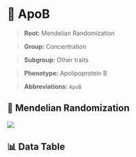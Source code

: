# 🧪 ApoB

> **Root:** Mendelian Randomization

> **Group:** Concentration  

> **Subgroup:** Other traits

> **Phenotype:** Apolipoprotein B  

> **Abbreviations:** `ApoB`

## 🧬 Mendelian Randomization  

<img src="/MR/Figures/Inverse/ApoB.png"/>


## 📊 Data Table


<CsvTableMRI src="/MR/Data/Inverse/ApoB.csv"/>
